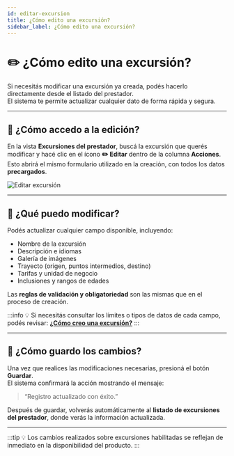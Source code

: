 ```yaml
---
id: editar-excursion
title: ¿Cómo edito una excursión?
sidebar_label: ¿Cómo edito una excursión?
---
```


# ✏️ ¿Cómo edito una excursión?

Si necesitás modificar una excursión ya creada, podés hacerlo directamente desde el listado del prestador.  
El sistema te permite actualizar cualquier dato de forma rápida y segura.

---

## 🚪 ¿Cómo accedo a la edición?

En la vista **Excursiones del prestador**, buscá la excursión que querés modificar y hacé clic en el ícono **✏️ Editar** dentro de la columna **Acciones**.  
Esto abrirá el mismo formulario utilizado en la creación, con todos los datos **precargados**.

![Editar excursión](/img/producto/excursiones/editar-excursion.svg)

---

## 🧾 ¿Qué puedo modificar?

Podés actualizar cualquier campo disponible, incluyendo:

- Nombre de la excursión  
- Descripción e idiomas  
- Galería de imágenes  
- Trayecto (origen, puntos intermedios, destino)  
- Tarifas y unidad de negocio  
- Inclusiones y rangos de edades  

Las **reglas de validación y obligatoriedad** son las mismas que en el proceso de creación.

:::info
💡 Si necesitás consultar los límites o tipos de datos de cada campo, podés revisar: [**¿Cómo creo una excursión?**](./crear-excursion)
:::

---

## 💾 ¿Cómo guardo los cambios?

Una vez que realices las modificaciones necesarias, presioná el botón **Guardar**.  
El sistema confirmará la acción mostrando el mensaje:

> “Registro actualizado con éxito.”

Después de guardar, volverás automáticamente al **listado de excursiones del prestador**, donde verás la información actualizada.

---

:::tip
💡 Los cambios realizados sobre excursiones habilitadas se reflejan de inmediato en la disponibilidad del producto.
:::

